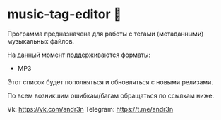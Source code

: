 # music-tag-editor 🎵
Программа предназначена для работы с тегами (метаданными) музыкальных файлов.

На данный момент поддерживаются форматы:
- MP3


Этот список будет пополняться и обновляться с новыми релизами.

По всем возникшим ошибкам/багам обращаться по ссылкам ниже.

Vk: https://vk.com/andr3n
Telegram: https://t.me/andr3n
